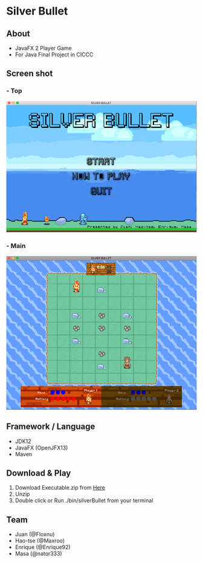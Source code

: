 # Silver Bullet
## About
- JavaFX 2 Player Game
- For Java Final Project in CICCC

## Screen shot
### - Top
![Top](/screenshots/Top.png)

### - Main
![Main](/screenshots/Main.png)

## Framework / Language

- JDK12
- JavaFX (OpenJFX13)
- Maven

## Download & Play
1. Download Executable.zip from [Here](https://storage.cloud.google.com/silver-bullet/Executable.zip?hl=en)
2. Unzip
3. Double click or Run ./bin/silverBullet from your terminal

## Team
- Juan (@Floxnu)
- Hao-tse (@Maxroo)
- Enrique (@Enrique92)
- Masa (@nator333)
